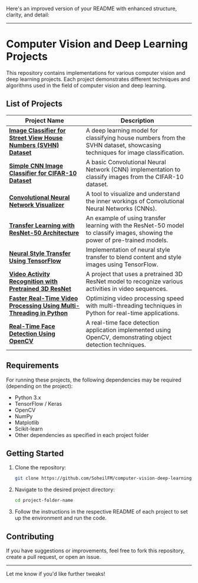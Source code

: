 Here's an improved version of your README with enhanced structure, clarity, and detail:

---

# Computer Vision and Deep Learning Projects

This repository contains implementations for various computer vision and deep learning projects. Each project demonstrates different techniques and algorithms used in the field of computer vision and deep learning.

## List of Projects

| Project Name | Description |
| ------------ | ----------- |
| **[Image Classifier for Street View House Numbers (SVHN) Dataset](StreetViewHouseNumbers_Classifier/)** | A deep learning model for classifying house numbers from the SVHN dataset, showcasing techniques for image classification. |  |
| **[Simple CNN Image Classifier for CIFAR-10 Dataset](CIFAR10_Image_Classifier/)** | A basic Convolutional Neural Network (CNN) implementation to classify images from the CIFAR-10 dataset. |  |
| **[Convolutional Neural Network Visualizer](ConvolutionalNeuralNetworkVisualizer/)** | A tool to visualize and understand the inner workings of Convolutional Neural Networks (CNNs). |  |
| **[Transfer Learning with ResNet-50 Architecture](TransferLearningResnet/)** | An example of using transfer learning with the ResNet-50 model to classify images, showing the power of pre-trained models. |  |
| **[Neural Style Transfer Using TensorFlow](NeuralStyleTransfer/)** | Implementation of neural style transfer to blend content and style images using TensorFlow. |
| **[Video Activity Recognition with Pretrained 3D ResNet](VideoActivityRecognition3DResnet/)** | A project that uses a pretrained 3D ResNet model to recognize various activities in video sequences. |
| **[Faster Real-Time Video Processing Using Multi-Threading in Python](MultiThreadedVideoProcessing/)** | Optimizing video processing speed with multi-threading techniques in Python for real-time applications. | 
| **[Real-Time Face Detection Using OpenCV](FaceDetectionOpenCV/)** | A real-time face detection application implemented using OpenCV, demonstrating object detection techniques. |  |

## Requirements

For running these projects, the following dependencies may be required (depending on the project):

- Python 3.x
- TensorFlow / Keras
- OpenCV
- NumPy
- Matplotlib
- Scikit-learn
- Other dependencies as specified in each project folder

## Getting Started

1. Clone the repository:
   ```bash
   git clone https://github.com/SoheilFM/computer-vision-deep-learning-projects.git
   ```

2. Navigate to the desired project directory:
   ```bash
   cd project-folder-name
   ```

3. Follow the instructions in the respective README of each project to set up the environment and run the code.

## Contributing

If you have suggestions or improvements, feel free to fork this repository, create a pull request, or open an issue.

---

Let me know if you'd like further tweaks!